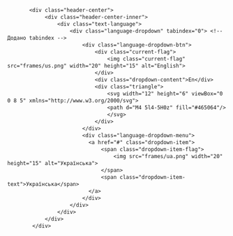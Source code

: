            <div class="header-center">
                <div class="header-center-inner">
                    <div class="text-language">
                        <div class="language-dropdown" tabindex="0"> <!-- Додано tabindex -->
                            <div class="language-dropdown-btn">
                                <div class="current-flag">
                                    <img class="current-flag" src="frames/us.png" width="20" height="15" alt="English">
                                </div>
                                <div class="dropdown-content">En</div>
                                <div class="triangle">
                                    <svg width="12" height="6" viewBox="0 0 8 5" xmlns="http://www.w3.org/2000/svg">
                                    <path d="M4 5l4-5H0z" fill="#465064"/>
                                    </svg>
                                </div>
                            </div>
                            <div class="language-dropdown-menu">
                              <a href="#" class="dropdown-item">
                                  <span class="dropdown-item-flag">
                                      <img src="frames/ua.png" width="20" height="15" alt="Українська">
                                  </span>
                                  <span class="dropdown-item-text">Українська</span>
                              </a>
                            </div>
                        </div>
                    </div>
                </div>
            </div>